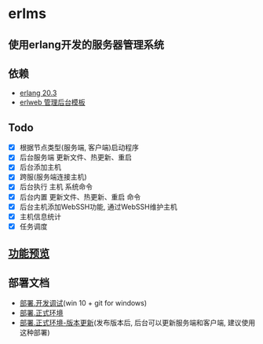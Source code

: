 # erlms

## 使用erlang开发的服务器管理系统

## 依赖
- [erlang 20.3](https://www.erlang.org/downloads/20.3)
- [erlweb 管理后台模板](https://github.com/mirahs/erlweb)

## Todo
- [x] 根据节点类型(服务端, 客户端)启动程序
- [x] 后台服务端 更新文件、热更新、重启
- [x] 后台添加主机
- [x] 跨服(服务端连接主机)
- [x] 后台执行 主机 系统命令
- [x] 后台内置 更新文件、热更新、重启 命令
- [x] 后台主机添加WebSSH功能, 通过WebSSH维护主机
- [x] 主机信息统计
- [x] 任务调度

## [功能预览](doc/功能预览.md)

## 部署文档
- [部署.开发调试](doc/部署.开发调试.md)(win 10 + git for windows)
- [部署.正式环境](doc/部署.正式环境.md)
- [部署.正式环境-版本更新](doc/部署.正式环境-版本更新.md)(发布版本后, 后台可以更新服务端和客户端, 建议使用这种部署)
